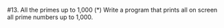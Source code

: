 #13. All the primes up to 1,000 (*)
Write a program that prints all on screen all prime numbers up to 1,000.